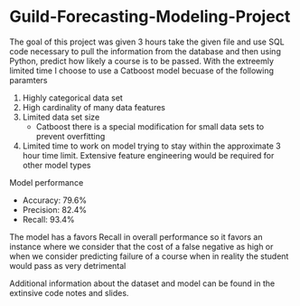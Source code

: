 # Guild-Forecasting-Modeling-Project

The goal of this project was given 3 hours take the given file and use SQL code necessary to pull the information from the database and then using Python, predict how likely a course is to be passed. With the extreemly limited time I choose to use a Catboost model becuase of the following paramters
1. Highly categorical data set
2. High cardinality of many data features 
3. Limited data set size 
    - Catboost there is a special modification for small data sets to prevent overfitting
4. Limited time to work on model trying to stay within the approximate 3 hour time limit. Extensive feature engineering would be required for other model types 

Model performance
- Accuracy: 79.6%
- Precision: 82.4%
- Recall: 93.4%

The model has a favors Recall in overall performance so it favors an instance where we consider that the cost of a false negative as high or when we consider predicting failure of a course when in reality the student would pass as very detrimental

Additional information about the dataset and model can be found in the extinsive code notes and slides. 
